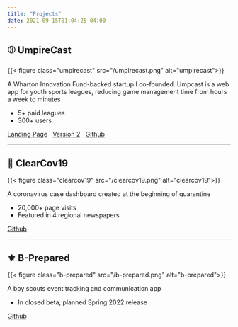 ```yaml
---
title: "Projects"
date: 2021-09-15T01:04:25-04:00
---
```


## ⚾ UmpireCast

{{< figure class="umpirecast" src="/umpirecast.png" alt="umpirecast">}}

A Wharton Innovation Fund-backed startup I co-founded. Umpcast is a web app for youth sports leagues, reducing game management time from hours a week to minutes

- 5+ paid leagues
- 300+ users

[Landing Page](http://google.com) &nbsp; [Version 2](http://umpirecast.com) &nbsp; [Github](https://github.com/UmpCast)

---

## 🦠 ClearCov19

{{< figure class="clearcov19" src="/clearcov19.png" alt="clearcov19">}}

A coronavirus case dashboard created at the beginning of quarantine

- 20,000+ page visits
- Featured in 4 regional newspapers

[Github](https://github.com/jonathankao97/coronavirus_county)

---

## ⚜️ B-Prepared

{{< figure class="b-prepared" src="/b-prepared.png" alt="b-prepared">}}

A boy scouts event tracking and communication app

- In closed beta, planned Spring 2022 release

[Github](https://github.com/jonathankao97/b-prepared)
